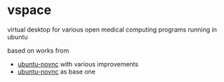 # vspace
virtual desktop for various open medical computing programs running in ubuntu

based on works from 
 - [ubuntu-novnc](https://github.com/Frederic-Boulanger-UPS/docker-ubuntu-novnc)  with various improvements
 - [ubuntu-novnc](https://github.com/fcwu/docker-ubuntu-vnc-desktop) as base one
